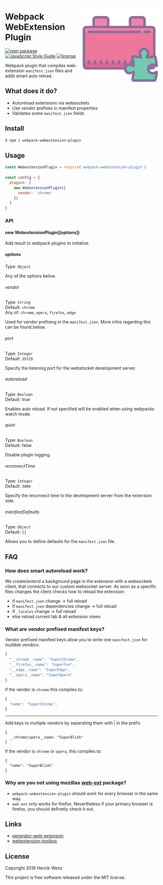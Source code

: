 [<img align="right" src="./.github/assets/icon.svg?sanitize=true">](https://www.npmjs.com/package/webpack-webextension-plugin)
# Webpack WebExtension Plugin

[![npm package](https://badge.fury.io/js/webpack-webextension-plugin.svg)](https://www.npmjs.com/package/webpack-webextension-plugin)
[![JavaScript Style Guide](https://img.shields.io/badge/code_style-standard-brightgreen.svg)](https://standardjs.com)
[![license](https://img.shields.io/npm/l/webpack-webextension-plugin.svg)](https://github.com/webextension-toolbox/webpack-webextension-plugin/blob/master/LICENSE)

Webpack plugin that compiles web-extension `manifest.json` files and adds smart auto reload.

## What does it do?

* Autoreload extensions via websockets
* Use vendor prefixes in manifest properties
* Validates some `manifest.json` fields

## Install

```bash
$ npm i webpack-webextension-plugin
```

## Usage

```js
const WebextensionPlugin = require('webpack-webextension-plugin')

const config = {
  plugins: [
    new WebextensionPlugin({
      vendor: 'chrome'
    })
  ]
}
```

### API

#### new WebextensionPlugin([options])

Add result to webpack plugins to initialize.

##### options

Type: `Object`

Any of the options below.

###### vendor

Type: `String`  
Default: `chrome`  
Any of: `chrome`, `opera`, `firefox`, `edge`

Used for vendor prefixing in the `manifest.json`. More infos regarding this can be found below.

###### port

Type: `Integer`  
Default: `35729`

Specify the listening port for the webstocket development server.

###### autoreload

Type: `Boolean`  
Default: true

Enables auto reload. If not specified will be enabled when using webpacks watch mode.

###### quiet

Type: `Boolean`  
Default: false

Disable plugin logging.

###### reconnectTime

Type: `Integer`  
Default: `3000`

Specify the reconnect time to the development server from the extension side.

###### manifestDefaults

Type: `Object`  
Default: `{}`

Allows you to define defaults for the `manifest.json` file.

## FAQ

### How does smart autoreload work?

We create/extend a background page in the extension with a websockets client, that connects to our custom websocket server.
As soon as a specific files changes the client checks how to reload the extension:

* if `manifest.json` change → full reload
* if `manifest.json` dependencies change → full reload
* if `_locales` change → full reload
* else reload current tab & all extension views

### What are vendor prefixed manifest keys?

Vendor prefixed manifest keys allow you to write one `manifest.json` for multible vendors. 

```js
{
  "__chrome__name": "SuperChrome",
  "__firefox__name": "SuperFox",
  "__edge__name": "SuperEdge",
  "__opera__name": "SuperOpera"
}
```

if the vendor is `chrome` this compiles to:

```js
{
  "name": "SuperChrome",
}
```

---

Add keys to multiple vendors by seperating them with | in the prefix

```
{
  __chrome|opera__name: "SuperBlink"
}
```

if the vendor is `chrome` or `opera`, this compiles to:

```
{
  "name": "SuperBlink"
}
```

### Why are you not using mozillas [web-ext](https://github.com/mozilla/web-ext) package?

* `webpack-webextension-plugin` should work for every browser in the same way.
* `web-ext` only works for firefox. Nevertheless if your primary browser is firefox, you should definetly check it out.

## Links

* [generator-web-extension](https://github.com/webextension-toolbox/generator-web-extension)
* [webextension-toolbox](https://github.com/webextension-toolbox/webextension-toolbox)

## License

Copyright 2018 Henrik Wenz

This project is free software released under the MIT license.
